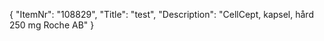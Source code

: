 {
  "ItemNr": "108829",
  "Title": "test",
  "Description": "CellCept, kapsel, hård 250 mg Roche AB"
}